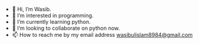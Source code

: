 - 👋 Hi, I’m Wasib.
- 👀 I’m interested in programming.
- 🌱 I’m currently learning python.
- 💞️ I’m looking to collaborate on python now.
- 📫 How to reach me by my email address wasibulislam8984@gmail.com

<!---
Wasib2005/Wasib2005 is a ✨ special ✨ repository because its `README.md` (this file) appears on your GitHub profile.
You can click the Preview link to take a look at your changes.
--->
